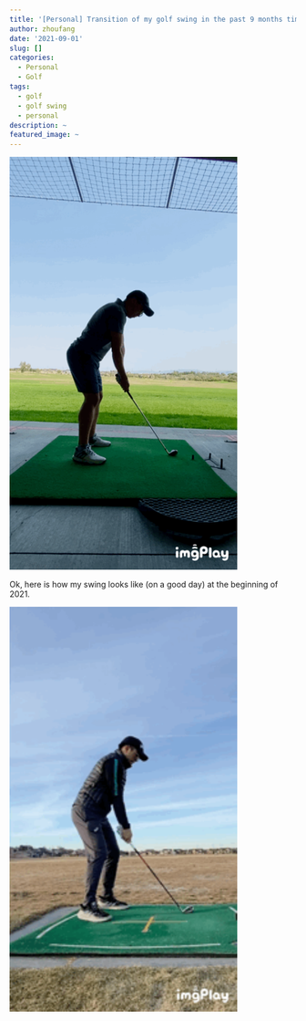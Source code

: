 ```yaml
---
title: '[Personal] Transition of my golf swing in the past 9 months time.'
author: zhoufang
date: '2021-09-01'
slug: []
categories:
  - Personal
  - Golf
tags:
  - golf
  - golf swing
  - personal
description: ~
featured_image: ~
---
```


<img src="images/IMB_Ewp5Oq.gif" alt="" width="400px"/>


Ok, here is how my swing looks like (on a good day) at the beginning of 2021.

<img src="images/IMB_isXZvM.gif" alt="" width="400px"/>